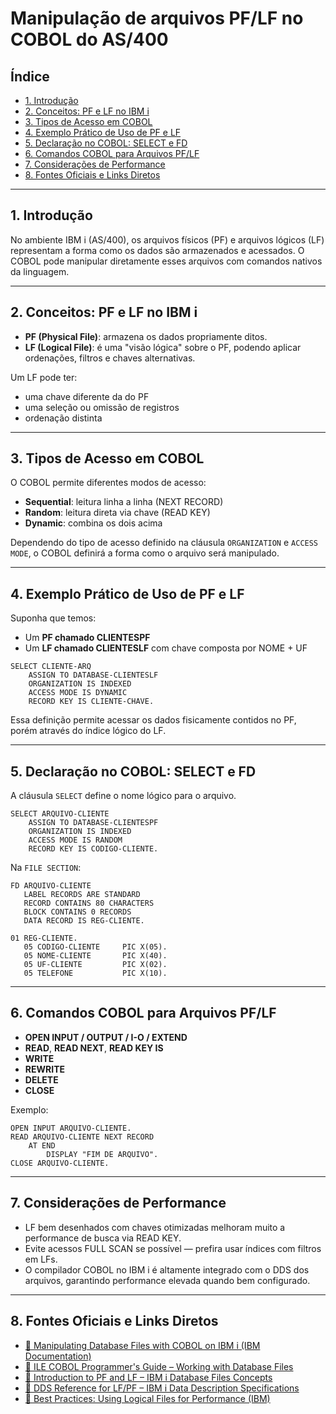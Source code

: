 # Manipulação de arquivos PF/LF no COBOL do AS/400

## Índice

- [1. Introdução](#1-introdução)
- [2. Conceitos: PF e LF no IBM i](#2-conceitos-pf-e-lf-no-ibm-i)
- [3. Tipos de Acesso em COBOL](#3-tipos-de-acesso-em-cobol)
- [4. Exemplo Prático de Uso de PF e LF](#4-exemplo-prático-de-uso-de-pf-e-lf)
- [5. Declaração no COBOL: SELECT e FD](#5-declaração-no-cobol-select-e-fd)
- [6. Comandos COBOL para Arquivos PF/LF](#6-comandos-cobol-para-arquivos-pflf)
- [7. Considerações de Performance](#7-considerações-de-performance)
- [8. Fontes Oficiais e Links Diretos](#8-fontes-oficiais-e-links-diretos)

---

## 1. Introdução

No ambiente IBM i (AS/400), os arquivos físicos (PF) e arquivos lógicos (LF) representam a forma como os dados são armazenados e acessados. O COBOL pode manipular diretamente esses arquivos com comandos nativos da linguagem.

---

## 2. Conceitos: PF e LF no IBM i

- **PF (Physical File)**: armazena os dados propriamente ditos.
- **LF (Logical File)**: é uma "visão lógica" sobre o PF, podendo aplicar ordenações, filtros e chaves alternativas.

Um LF pode ter:
- uma chave diferente da do PF
- uma seleção ou omissão de registros
- ordenação distinta

---

## 3. Tipos de Acesso em COBOL

O COBOL permite diferentes modos de acesso:

- **Sequential**: leitura linha a linha (NEXT RECORD)
- **Random**: leitura direta via chave (READ KEY)
- **Dynamic**: combina os dois acima

Dependendo do tipo de acesso definido na cláusula `ORGANIZATION` e `ACCESS MODE`, o COBOL definirá a forma como o arquivo será manipulado.

---

## 4. Exemplo Prático de Uso de PF e LF

Suponha que temos:

- Um **PF chamado CLIENTESPF**
- Um **LF chamado CLIENTESLF** com chave composta por NOME + UF

```cobol
SELECT CLIENTE-ARQ
    ASSIGN TO DATABASE-CLIENTESLF
    ORGANIZATION IS INDEXED
    ACCESS MODE IS DYNAMIC
    RECORD KEY IS CLIENTE-CHAVE.
```

Essa definição permite acessar os dados fisicamente contidos no PF, porém através do índice lógico do LF.

---

## 5. Declaração no COBOL: SELECT e FD

A cláusula `SELECT` define o nome lógico para o arquivo.

```cobol
SELECT ARQUIVO-CLIENTE
    ASSIGN TO DATABASE-CLIENTESPF
    ORGANIZATION IS INDEXED
    ACCESS MODE IS RANDOM
    RECORD KEY IS CODIGO-CLIENTE.
```

Na `FILE SECTION`:

```cobol
FD ARQUIVO-CLIENTE
   LABEL RECORDS ARE STANDARD
   RECORD CONTAINS 80 CHARACTERS
   BLOCK CONTAINS 0 RECORDS
   DATA RECORD IS REG-CLIENTE.

01 REG-CLIENTE.
   05 CODIGO-CLIENTE     PIC X(05).
   05 NOME-CLIENTE       PIC X(40).
   05 UF-CLIENTE         PIC X(02).
   05 TELEFONE           PIC X(10).
```

---

## 6. Comandos COBOL para Arquivos PF/LF

- **OPEN INPUT / OUTPUT / I-O / EXTEND**
- **READ**, **READ NEXT**, **READ KEY IS**
- **WRITE**
- **REWRITE**
- **DELETE**
- **CLOSE**

Exemplo:

```cobol
OPEN INPUT ARQUIVO-CLIENTE.
READ ARQUIVO-CLIENTE NEXT RECORD
    AT END
        DISPLAY "FIM DE ARQUIVO".
CLOSE ARQUIVO-CLIENTE.
```

---

## 7. Considerações de Performance

- LF bem desenhados com chaves otimizadas melhoram muito a performance de busca via READ KEY.
- Evite acessos FULL SCAN se possível — prefira usar índices com filtros em LFs.
- O compilador COBOL no IBM i é altamente integrado com o DDS dos arquivos, garantindo performance elevada quando bem configurado.

---

## 8. Fontes Oficiais e Links Diretos

- [📄 Manipulating Database Files with COBOL on IBM i (IBM Documentation)](https://www.ibm.com/docs/en/i/7.5?topic=programs-manipulating-database-files-cobol)
- [📄 ILE COBOL Programmer's Guide – Working with Database Files](https://www.ibm.com/docs/en/i/7.5?topic=guide-working-database-files)
- [📄 Introduction to PF and LF – IBM i Database Files Concepts](https://www.ibm.com/docs/en/i/7.5?topic=overview-database-files)
- [📄 DDS Reference for LF/PF – IBM i Data Description Specifications](https://www.ibm.com/docs/en/i/7.5?topic=specifications-data-description-dds)
- [📄 Best Practices: Using Logical Files for Performance (IBM)](https://www.ibm.com/docs/en/i/7.5?topic=files-using-logical-performance)

